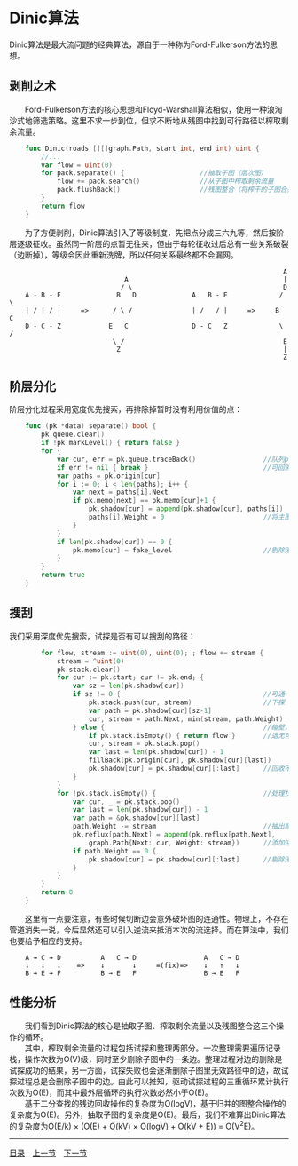 # Dinic算法
Dinic算法是最大流问题的经典算法，源自于一种称为Ford-Fulkerson方法的思想。

## 剥削之术
　　Ford-Fulkerson方法的核心思想和Floyd-Warshall算法相似，使用一种浪淘沙式地筛选策略。这里不求一步到位，但求不断地从残图中找到可行路径以榨取剩余流量。
```go
	func Dinic(roads [][]graph.Path, start int, end int) uint {
		//...
		var flow = uint(0)
		for pack.separate() {					//抽取子图（层次图）
			flow += pack.search()				//从子图中榨取剩余流量
			pack.flushBack()					//残图整合（将榨干的子图合并回母图）
		}
		return flow
	}
```
　　为了方便剥削，Dinic算法引入了等级制度，先把点分成三六九等，然后按阶层逐级征收。虽然同一阶层的点暂无往来，但由于每轮征收过后总有一些关系破裂（边断掉），等级会因此重新洗牌，所以任何关系最终都不会漏网。
```
	                                                                 A
	                         A                                       |
	                        / \                                      D
	A - B - E              B   D              A   B - E             / \
	| / | / |     =>      / \ /               | /   / |     =>     B   C
	D - C - Z            E   C                D - C   Z             \ /
	                      \ /                                        E
	                       Z                                         |
	                                                                 Z
```

## 阶层分化
阶层分化过程采用宽度优先搜索，再排除掉暂时没有利用价值的点：
```go
	func (pk *data) separate() bool {
		pk.queue.clear()
		if !pk.markLevel() { return false }
		for {
			var cur, err = pk.queue.traceBack()					//队列pop出的点并没有实际删除
			if err != nil { break }								//可回溯遍历所有访问过的点
			var paths = pk.origin[cur]
			for i := 0; i < len(paths); i++ {
				var next = paths[i].Next
				if pk.memo[next] == pk.memo[cur]+1 {
					pk.shadow[cur] = append(pk.shadow[cur], paths[i])
					paths[i].Weight = 0							//将主图内容抽取到残图
				}
			}
			if len(pk.shadow[cur]) == 0 {
				pk.memo[cur] = fake_level						//剔除无效的中途点
			}
		}
		return true
	}
```

## 搜刮
我们采用深度优先搜索，试探是否有可以搜刮的路径：
```go
		for flow, stream := uint(0), uint(0); ; flow += stream {
			stream = ^uint(0)
			pk.stack.clear()
			for cur := pk.start; cur != pk.end; {
				var sz = len(pk.shadow[cur])
				if sz != 0 {									//可通
					pk.stack.push(cur, stream)					//下探
					var path = pk.shadow[cur][sz-1]
					cur, stream = path.Next, min(stream, path.Weight)
				} else {										//碰壁，退一步
					if pk.stack.isEmpty() { return flow }		//退无可退
					cur, stream = pk.stack.pop()
					var last = len(pk.shadow[cur]) - 1
					fillBack(pk.origin[cur], pk.shadow[cur][last])
					pk.shadow[cur] = pk.shadow[cur][:last]		//回收不通路径的边
				}
			}
			for !pk.stack.isEmpty() {							//处理找到的增广路径
				var cur, _ = pk.stack.pop()
				var last = len(pk.shadow[cur]) - 1
				var path = &pk.shadow[cur][last]
				path.Weight -= stream							//抽出顺流
				pk.reflux[path.Next] = append(pk.reflux[path.Next],
					graph.Path{Next: cur, Weight: stream})		//添加逆流容限，防止贪心断路
				if path.Weight == 0 {
					pk.shadow[cur] = pk.shadow[cur][:last]		//剔除无效残边
				}
			}
		}
		return 0
	}
```
　　这里有一点要注意，有些时候切断边会意外破坏图的连通性。物理上，不存在管道消失一说，今后显然还可以引入逆流来抵消本次的流选择。而在算法中，我们也要给予相应的支持。
```
	A → C → D          A   C → D                 A   C → D
	↓   ↓   ↓    =>    ↓       ↓     =(fix)=>    ↓   ↑   ↓
	B → E → F          B → E   F                 B → E   F
```


## 性能分析
　　我们看到Dinic算法的核心是抽取子图、榨取剩余流量以及残图整合这三个操作的循环。  
　　其中，榨取剩余流量的过程包括试探和整理两部分。一次整理需要遍历记录栈，操作次数为O(V)级，同时至少删除子图中的一条边。整理过程对边的删除是试探成功的结果，另一方面，试探失败也会逐渐删除子图里无效路径中的边，故试探过程总是会删除子图中的边。由此可以推知，驱动试探过程的三重循环累计执行次数为O(E)，而其中最外层循环的执行次数必然小于O(E)。  
　　基于二分查找的残边回收操作的复杂度为O(logV)，基于归并的图整合操作的复杂度为O(E)。另外，抽取子图的复杂度是O(E)。最后，我们不难算出Dinic算法的复杂度为O(E/k) × (O(E) + O(kV) × O(logV) + O(kV + E)) = O(V<sup>2</sup>E)。

---
[目录](../index.md)　[上一节](07-D.md)　[下一节](07.md)
